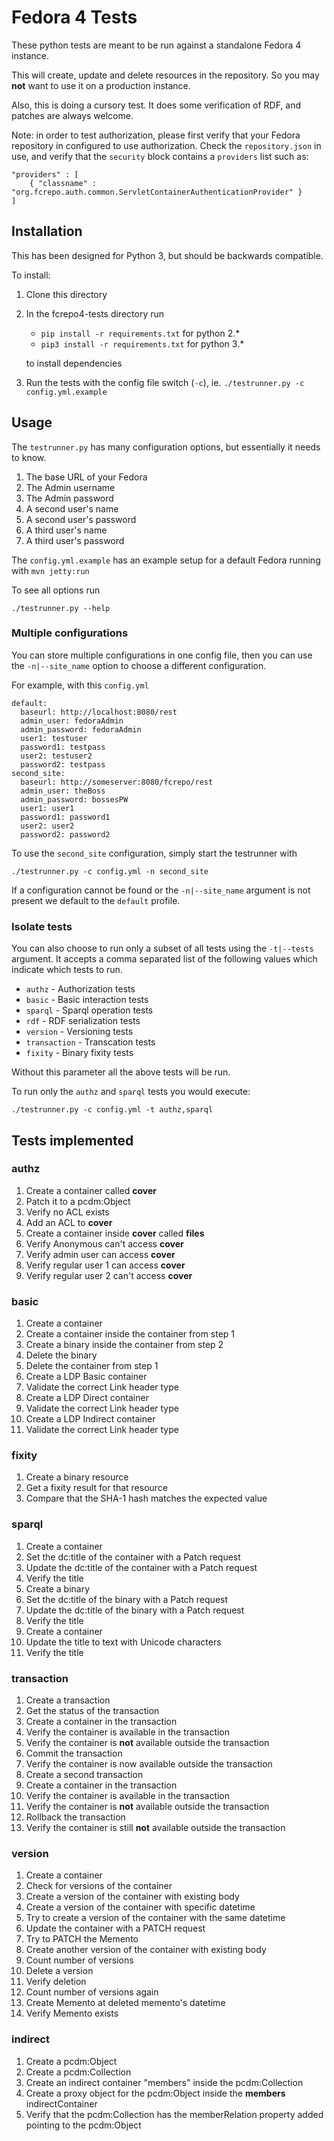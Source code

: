 # Fedora 4 Tests

These python tests are meant to be run against a standalone Fedora 4 instance. 

This will create, update and delete resources in the repository. So you may **not** want to use it on a production instance.

Also, this is doing a cursory test. It does some verification of RDF, and patches are always welcome.

Note: in order to test authorization, please first verify that your Fedora repository in configured to use authorization.
Check the `repository.json` in use, and verify that the `security` block contains a `providers` list such as:

    "providers" : [
        { "classname" : "org.fcrepo.auth.common.ServletContainerAuthenticationProvider" }
    ]

## Installation

This has been designed for Python 3, but should be backwards compatible.

To install:
1. Clone this directory
1. In the fcrepo4-tests directory run 
    * `pip install -r requirements.txt` for python 2.*
    * `pip3 install -r requirements.txt` for python 3.*
    
    to install dependencies
1. Run the tests with the config file switch (`-c`), ie. `./testrunner.py -c config.yml.example`

## Usage

The `testrunner.py` has many configuration options, but essentially it needs to know.
1. The base URL of your Fedora
1. The Admin username
1. The Admin password
1. A second user's name
1. A second user's password
1. A third user's name
1. A third user's password

The `config.yml.example` has an example setup for a default Fedora running with `mvn jetty:run`

To see all options run
```
./testrunner.py --help
```

### Multiple configurations

You can store multiple configurations in one config file, then you can use the `-n|--site_name` option to choose a 
different configuration.

For example, with this `config.yml`

```
default:
  baseurl: http://localhost:8080/rest 
  admin_user: fedoraAdmin
  admin_password: fedoraAdmin 
  user1: testuser
  password1: testpass 
  user2: testuser2
  password2: testpass
second_site:
  baseurl: http://someserver:8080/fcrepo/rest 
  admin_user: theBoss
  admin_password: bossesPW
  user1: user1
  password1: password1
  user2: user2
  password2: password2
```

To use the `second_site` configuration, simply start the testrunner with
```
./testrunner.py -c config.yml -n second_site
``` 

If a configuration cannot be found or the `-n|--site_name` argument is not present we default to the `default` profile.

### Isolate tests
You can also choose to run only a subset of all tests using the `-t|--tests` argument. It accepts a comma separated list
of the following values which indicate which tests to run.
* `authz` - Authorization tests
* `basic` - Basic interaction tests
* `sparql` - Sparql operation tests
* `rdf` - RDF serialization tests
* `version` - Versioning tests
* `transaction` - Transcation tests
* `fixity` - Binary fixity tests

Without this parameter all the above tests will be run.

To run only the `authz` and `sparql` tests you would execute:
```
./testrunner.py -c config.yml -t authz,sparql
```

## Tests implemented

### authz
1. Create a container called **cover**
1. Patch it to a pcdm:Object
1. Verify no ACL exists
1. Add an ACL to **cover**
1. Create a container inside **cover** called **files**
1. Verify Anonymous can't access **cover**
1. Verify admin user can access **cover**
1. Verify regular user 1 can access **cover**
1. Verify regular user 2 can't access **cover**

### basic
1. Create a container
1. Create a container inside the container from step 1
1. Create a binary inside the container from step 2
1. Delete the binary
1. Delete the container from step 1
1. Create a LDP Basic container
1. Validate the correct Link header type
1. Create a LDP Direct container
1. Validate the correct Link header type
1. Create a LDP Indirect container
1. Validate the correct Link header type

### fixity
1. Create a binary resource
1. Get a fixity result for that resource
1. Compare that the SHA-1 hash matches the expected value

### sparql
1. Create a container
1. Set the dc:title of the container with a Patch request
1. Update the dc:title of the container with a Patch request
1. Verify the title
1. Create a binary
1. Set the dc:title of the binary with a Patch request
1. Update the dc:title of the binary with a Patch request
1. Verify the title
1. Create a container
1. Update the title to text with Unicode characters
1. Verify the title 

### transaction
1. Create a transaction
2. Get the status of the transaction
3. Create a container in the transaction
4. Verify the container is available in the transaction
5. Verify the container is **not** available outside the transaction
6. Commit the transaction
7. Verify the container is now available outside the transaction
8. Create a second transaction
3. Create a container in the transaction
4. Verify the container is available in the transaction
5. Verify the container is **not** available outside the transaction
6. Rollback the transaction
7. Verify the container is still **not** available outside the transaction

### version
1. Create a container
1. Check for versions of the container
1. Create a version of the container with existing body
1. Create a version of the container with specific datetime
1. Try to create a version of the container with the same datetime
1. Update the container with a PATCH request
1. Try to PATCH the Memento
1. Create another version of the container with existing body
1. Count number of versions
1. Delete a version
1. Verify deletion
1. Count number of versions again
1. Create Memento at deleted memento's datetime
1. Verify Memento exists

### indirect
1. Create a pcdm:Object
2. Create a pcdm:Collection
3. Create an indirect container "members" inside the pcdm:Collection
4. Create a proxy object for the pcdm:Object inside the **members** indirectContainer
5. Verify that the pcdm:Collection has the memberRelation property added pointing to the pcdm:Object
